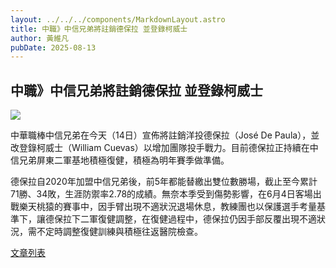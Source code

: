```yaml
---
layout: ../../../components/MarkdownLayout.astro
title: 中職》中信兄弟將註銷德保拉 並登錄柯威士
author: 黃維凡
pubDate: 2025-08-13
---
```

## 中職》中信兄弟將註銷德保拉 並登錄柯威士

![](/images/0dcfebd0-0c81-11f0-bdff-a30c2ebba411.webp)

中華職棒中信兄弟在今天（14日）宣佈將註銷洋投德保拉（José De Paula），並改登錄柯威士（William Cuevas）以增加團隊投手戰力。目前德保拉正持續在中信兄弟屏東二軍基地積極復健，積極為明年賽季做準備。

德保拉自2020年加盟中信兄弟後，前5年都能替繳出雙位數勝場，截止至今累計71勝、34敗，生涯防禦率2.78的成績。無奈本季受到傷勢影響，在6月4日客場出戰樂天桃猿的賽事中，因手臂出現不適狀況退場休息，教練團也以保護選手考量基準下，讓德保拉下二軍復健調整，在復健過程中，德保拉仍因手部反覆出現不適狀況，需不定時調整復健訓練與積極往返醫院檢查。

[文章列表](/blog)